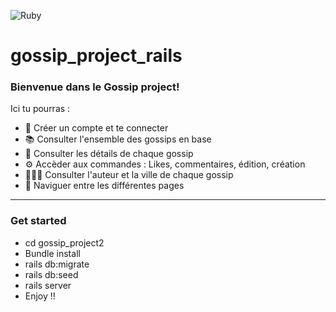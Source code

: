 ![Ruby](https://img.shields.io/badge/ruby-%23CC342D.svg?style=for-the-badge&logo=ruby&logoColor=white)

# gossip_project_rails

### Bienvenue dans le Gossip project!

Ici tu pourras :

- 📒 Créer un compte et te connecter
- 📚 Consulter l'ensemble des gossips en base
- 👀 Consulter les détails de chaque gossip
- ⚙️ Accèder aux commandes : Likes, commentaires, édition, création
- 🙋🏻‍♂️ Consulter l'auteur et la ville de chaque gossip
- 📖 Naviguer entre les différentes pages

---

### Get started

- cd gossip_project2
- Bundle install
- rails db:migrate
- rails db:seed
- rails server
- Enjoy !!
